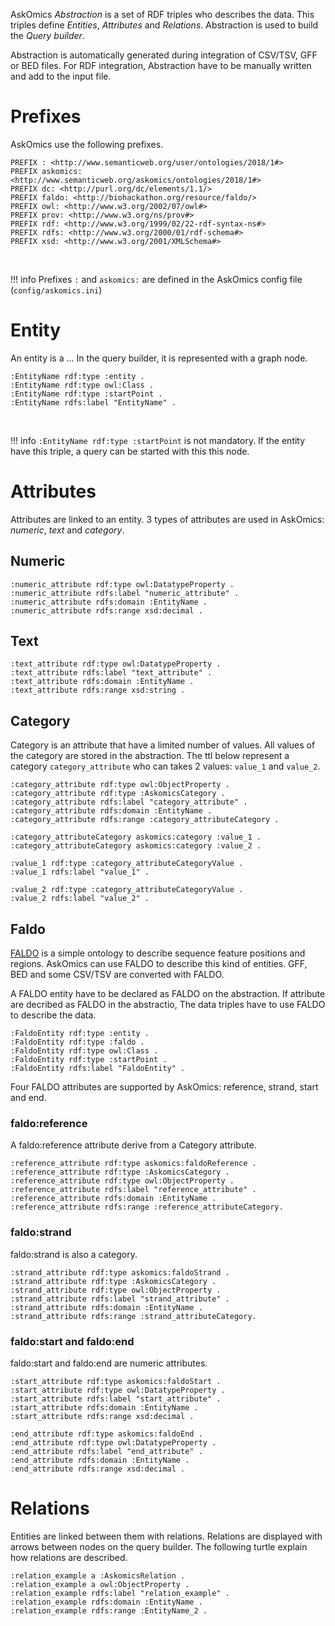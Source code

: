 
AskOmics *Abstraction* is a set of RDF triples who describes the data. This triples define *Entities*, *Attributes* and *Relations*. Abstraction is used to build the *Query builder*.

Abstraction is automatically generated during integration of CSV/TSV, GFF or BED files. For RDF integration, Abstraction have to be manually written and add to the input file.

# Prefixes

AskOmics use the following prefixes.

```turtle
PREFIX : <http://www.semanticweb.org/user/ontologies/2018/1#>
PREFIX askomics: <http://www.semanticweb.org/askomics/ontologies/2018/1#>
PREFIX dc: <http://purl.org/dc/elements/1.1/>
PREFIX faldo: <http://biohackathon.org/resource/faldo/>
PREFIX owl: <http://www.w3.org/2002/07/owl#>
PREFIX prov: <http://www.w3.org/ns/prov#>
PREFIX rdf: <http://www.w3.org/1999/02/22-rdf-syntax-ns#>
PREFIX rdfs: <http://www.w3.org/2000/01/rdf-schema#>
PREFIX xsd: <http://www.w3.org/2001/XMLSchema#>
```
<br />

!!! info
    Prefixes `:` and `askomics:` are defined in the AskOmics config file (`config/askomics.ini`)

# Entity

An entity is a ... In the query builder, it is represented with a graph node.

```turtle
:EntityName rdf:type :entity .
:EntityName rdf:type owl:Class .
:EntityName rdf:type :startPoint .
:EntityName rdfs:label "EntityName" .
```
<br />

!!! info
    `:EntityName rdf:type :startPoint` is not mandatory. If the entity have this triple, a query can be started with this this node.

# Attributes

Attributes are linked to an entity. 3 types of attributes are used in AskOmics: *numeric*, *text* and  *category*.

## Numeric

```turtle
:numeric_attribute rdf:type owl:DatatypeProperty .
:numeric_attribute rdfs:label "numeric_attribute" .
:numeric_attribute rdfs:domain :EntityName .
:numeric_attribute rdfs:range xsd:decimal .
```

## Text

```turtle
:text_attribute rdf:type owl:DatatypeProperty .
:text_attribute rdfs:label "text_attribute" .
:text_attribute rdfs:domain :EntityName .
:text_attribute rdfs:range xsd:string .
```

## Category

Category is an attribute that have a limited number of values. All values of the category are stored in the abstraction. The ttl below represent a category `category_attribute` who can takes 2 values: `value_1` and `value_2`.

```turtle
:category_attribute rdf:type owl:ObjectProperty .
:category_attribute rdf:type :AskomicsCategory .
:category_attribute rdfs:label "category_attribute" .
:category_attribute rdfs:domain :EntityName .
:category_attribute rdfs:range :category_attributeCategory .

:category_attributeCategory askomics:category :value_1 .
:category_attributeCategory askomics:category :value_2 .

:value_1 rdf:type :category_attributeCategoryValue .
:value_1 rdfs:label "value_1" .

:value_2 rdf:type :category_attributeCategoryValue .
:value_2 rdfs:label "value_2" .
```

## Faldo

[FALDO](https://bioportal.bioontology.org/ontologies/FALDO) is a simple ontology to describe sequence feature positions and regions. AskOmics can use FALDO to describe this kind of entities. GFF, BED and some CSV/TSV are converted with FALDO.

A FALDO entity have to be declared as FALDO on the abstraction. If attribute are decribed as FALDO in the abstractio, The data triples have to use FALDO to describe the data.

```turtle
:FaldoEntity rdf:type :entity .
:FaldoEntity rdf:type :faldo .
:FaldoEntity rdf:type owl:Class .
:FaldoEntity rdf:type :startPoint .
:FaldoEntity rdfs:label "FaldoEntity" .
```

Four FALDO attributes are supported by AskOmics: reference, strand, start and end.

### faldo:reference

A faldo:reference attribute derive from a Category attribute.

```turtle
:reference_attribute rdf:type askomics:faldoReference .
:reference_attribute rdf:type :AskomicsCategory .
:reference_attribute rdf:type owl:ObjectProperty .
:reference_attribute rdfs:label "reference_attribute" .
:reference_attribute rdfs:domain :EntityName .
:reference_attribute rdfs:range :reference_attributeCategory.
```

### faldo:strand

faldo:strand is also a category.

```turtle
:strand_attribute rdf:type askomics:faldoStrand .
:strand_attribute rdf:type :AskomicsCategory .
:strand_attribute rdf:type owl:ObjectProperty .
:strand_attribute rdfs:label "strand_attribute" .
:strand_attribute rdfs:domain :EntityName .
:strand_attribute rdfs:range :strand_attributeCategory.
```

### faldo:start and faldo:end

faldo:start and faldo:end are numeric attributes.

```turtle
:start_attribute rdf:type askomics:faldoStart .
:start_attribute rdf:type owl:DatatypeProperty .
:start_attribute rdfs:label "start_attribute" .
:start_attribute rdfs:domain :EntityName .
:start_attribute rdfs:range xsd:decimal .
```

```turtle
:end_attribute rdf:type askomics:faldoEnd .
:end_attribute rdf:type owl:DatatypeProperty .
:end_attribute rdfs:label "end_attribute" .
:end_attribute rdfs:domain :EntityName .
:end_attribute rdfs:range xsd:decimal .
```

# Relations

Entities are linked between them with relations. Relations are displayed with arrows between nodes on the query builder. The following turtle explain how relations are described.

```turtle
:relation_example a :AskomicsRelation .
:relation_example a owl:ObjectProperty .
:relation_example rdfs:label "relation_example" .
:relation_example rdfs:domain :EntityName .
:relation_example rdfs:range :EntityName_2 .
```
